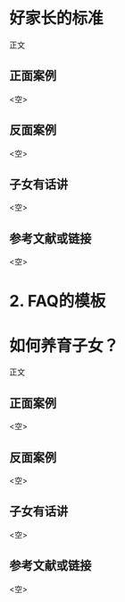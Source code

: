 <!-- 这是示例模板文件。-->
<!-- 注1：每新增一个条目，都应该在对应的文件下建立一个独立的md文件，如包含图片则需要先建一个同名文件夹，然后将对应md文件和图片放入同一文件夹（文件名和文件夹名中不要包含标点）。添加后需在README.md文件中加入引用。 -->
<!-- 注2：编写时请按照备注要求，并在提交前删除所有备注。 -->
<!-- 注3：添加条目前请先查询是否有类似或相同的条目，如有请先考虑更新或补充已有条目，避免重复。-->

<!-- 手册条目的模板 -->

<!-- 标题，使用一级标题，无需添加编号 -->
# 好家长的标准

<!-- 直接在正文添加内容，无需小标题，正文不能为空 -->
正文

<!-- 添加正面案例1个，如没有则保留<空>占位符 -->
## 正面案例
<空>

<!-- 添加反面案例1个，如没有则保留<空>占位符 -->
## 反面案例
<空>

<!-- 来自子女的看法，如没有则保留<空>占位符 -->
<!-- 注意：这一部分意在反映子女的具体反馈，默认应该由未成年子女补充，家长一般不用填写。-->
## 子女有话讲
<空>

## 参考文献或链接
<空>

# 2. FAQ的模板

<!-- 使用一级标题，一般以疑问句方式写FAQ标题，无需添加编号，md文件名中不要包括问号或其他符号 -->
# 如何养育子女？

<!-- 直接在正文添加内容，无需小标题，不允许为空，也就是说有答案才能提交。如果只有疑问不能回答，请先去Issues页面提问 -->
正文

<!-- 添加正面案例1个，如没有则保留<空>占位符 -->
## 正面案例
<空>

<!-- 添加反面案例1个，如没有则保留<空>占位符 -->
## 反面案例
<空>

<!-- 来自子女的看法，如没有则保留<空>占位符 -->
<!-- 注意：这一部分意在反映子女的具体反馈，默认应该由未成年子女补充，或由家长收集子女的反馈来填写，家长不要根据自己的想法填写。-->
## 子女有话讲
<空>

## 参考文献或链接
<空>